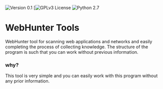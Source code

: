 ![Version 0.1](https://img.shields.io/badge/Version-0.3-green.svg)
[![GPLv3 License](https://img.shields.io/badge/License-GPLv3-red.svg)
![Python 2.7](https://img.shields.io/badge/Python-2.7-green.svg)


WebHunter Tools
====

WebHunter tool for scanning web applications and networks and easily completing the process of collecting knowledge. The structure of the program is such that you can work without previous information.

### why?
This tool is very simple and you can easily work with this program without any prior information.
